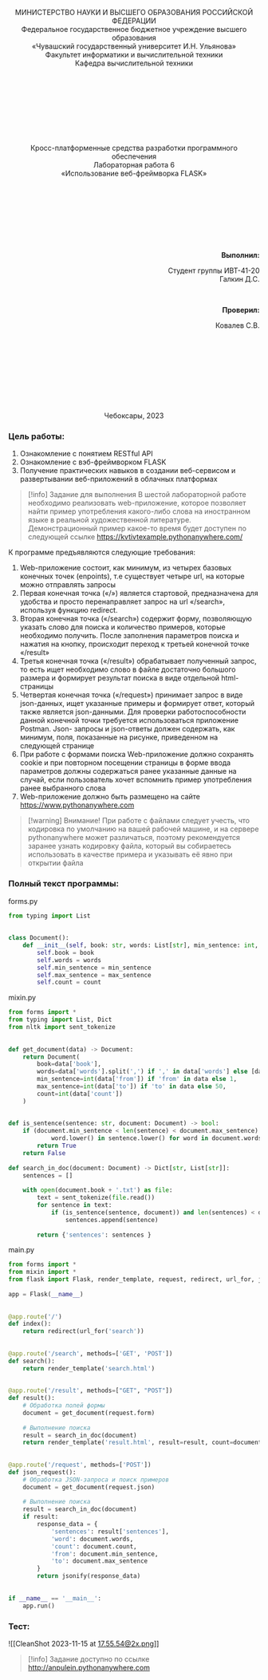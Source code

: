 <div>
<p align="center" style="font-size=14pt; font-weight: bolder;">МИНИСТЕРСТВО НАУКИ И ВЫСШЕГО ОБРАЗОВАНИЯ РОССИЙСКОЙ ФЕДЕРАЦИИ
<br>
Федеральное государственное бюджетное учреждение высшего образования
<br>
«Чувашский государственный университет И.Н. Ульянова»
<br>
Факультет информатики и вычислительной техники 
<br>
Кафедра вычислительной техники
<br> <br> <br> <br> <br> <br> <br><br> <br> <br>
Кросс-платформенные средства разработки программного обеспечения
<br>
Лабораторная работа 6
<br>
«Использование веб-фреймворка FLASK»
</p>

<br> <br> <br> <br><br> <br><br>

<span>
<p align="right" style="font-size=14pt; font-weight: bolder;">Выполнил:</p>
<p align="right" style="font-size=14pt;">Студент группы ИВТ-41-20 <br>
Галкин Д.С.
</p>
</span> <br>

<span>
<p align="right" style="font-size=14pt; font-weight: bolder;">Проверил:</p>
<p align="right" style="font-size=14pt;">Ковалев С.B.</p>
</span>

<br> <br>
<br> <br>
<br> <br>
<br> <br>
<p align="center" style="font-size=10pt;">Чебоксары, 2023</p>
<div style="page-break-after:always;  visibility:hidden"></div>
</div>

### Цель работы:

1. Ознакомление с понятием RESTful API
2. Ознакомление с вэб-фреймворком FLASK
3. Получение практических навыков в создании веб-сервисом и развертывании веб-приложений в облачных платформах

> [!info] Задание для выполнения
> В шестой лабораторной работе необходимо реализовать web-приложение, которое позволяет найти пример употребления какого-либо слова на иностранном языке в реальной художественной литературе. Демонстрационный пример какое-то время будет доступен по следующей ссылке
> https://kvtivtexample.pythonanywhere.com/

К программе предъявляются следующие требования:
1. Web-приложение состоит, как минимум, из четырех базовых конечных точек (enpoints), т.е существует четыре url, на которые можно отправлять запросы
2. Первая конечная точка («/») является стартовой, предназначена для удобства и просто перенаправляет запрос на url «/search», используя функцию redirect.
3. Вторая конечная точка («/search») содержит форму, позволяющую указать слово для поиска и количество примеров, которые необходимо получить. После заполнения параметров поиска и нажатия на кнопку, происходит переход к третьей конечной точке «/result»
4. Третья конечная точка («/result») обрабатывает полученный запрос, то есть ищет необходимо слово в файле достаточно большого размера и формирует результат поиска в виде отдельной html-страницы
5. Четвертая конечная точка («/request») принимает запрос в виде json-данных, ищет указанные примеры и формирует ответ, который также является json-данными. Для проверки работоспособности данной конечной точки требуется использоваться приложение Postman. Json- запросы и json-ответы должен содержать, как минимум, поля, показанные на рисунке, приведенном на следующей странице
6. При работе с формами поиска Web-приложение должно сохранять cookie и при повторном посещении страницы в форме ввода параметров должны содержаться ранее указанные данные на случай, если пользователь хочет вспомнить пример употребления ранее выбранного слова
7. Web-приложение должно быть размещено на сайте https://www.pythonanywhere.com
<div style="page-break-after:always;  visibility:hidden"></div>

> [!warning] Внимание!
>При работе с файлами следует учесть, что кодировка по умолчанию на вашей рабочей машине, и на сервере pythonanywhere может различаться, поэтому рекомендуется заранее узнать кодировку файла, который вы собираетесь использовать в качестве примера и указывать её явно при открытии файла
### Полный текст программы:
forms.py
```python
from typing import List  
  
  
class Document():  
    def __init__(self, book: str, words: List[str], min_sentence: int, max_sentence: int, count: int):  
        self.book = book  
        self.words = words  
        self.min_sentence = min_sentence  
        self.max_sentence = max_sentence  
        self.count = count
```

<div style="page-break-after:always;  visibility:hidden"></div>

mixin.py
```python
from forms import *  
from typing import List, Dict  
from nltk import sent_tokenize  
  
  
def get_document(data) -> Document:  
    return Document(  
        book=data['book'],  
        words=data['words'].split(',') if ',' in data['words'] else [data['words']],  
        min_sentence=int(data['from']) if 'from' in data else 1,  
        max_sentence=int(data['to']) if 'to' in data else 50,  
        count=int(data['count'])  
    )  
  
  
def is_sentence(sentence: str, document: Document) -> bool:  
    if (document.min_sentence < len(sentence) < document.max_sentence) and all(  
            word.lower() in sentence.lower() for word in document.words):  
        return True  
    return False  
  
def search_in_doc(document: Document) -> Dict[str, List[str]]:  
    sentences = []  
  
    with open(document.book + '.txt') as file:  
        text = sent_tokenize(file.read())  
        for sentence in text:  
            if (is_sentence(sentence, document)) and len(sentences) < document.count:  
                sentences.append(sentence)  
  
        return {'sentences': sentences }
```

<div style="page-break-after:always;  visibility:hidden"></div>

main.py
```python
from forms import *  
from mixin import *  
from flask import Flask, render_template, request, redirect, url_for, jsonify  
  
app = Flask(__name__)  
  
  
@app.route('/')  
def index():  
    return redirect(url_for('search'))  
  
  
@app.route('/search', methods=['GET', 'POST'])  
def search():  
    return render_template('search.html')  
  
  
@app.route('/result', methods=["GET", "POST"])  
def result():  
    # Обработка полей формы  
    document = get_document(request.form)  
  
    # Выполнение поиска  
    result = search_in_doc(document)  
    return render_template('result.html', result=result, count=document.count)  
  
  
@app.route('/request', methods=['POST'])  
def json_request():  
    # Обработка JSON-запроса и поиск примеров  
    document = get_document(request.json)  
  
    # Выполнение поиска  
    result = search_in_doc(document)  
    if result:  
        response_data = {  
            'sentences': result['sentences'],  
            'word': document.words,  
            'count': document.count,  
            'from': document.min_sentence,  
            'to': document.max_sentence  
        }  
        return jsonify(response_data)  
  
  
if __name__ == '__main__':  
    app.run()
```

<div style="page-break-after:always;  visibility:hidden"></div>

### Тест:

![[CleanShot 2023-11-15 at 17.55.54@2x.png]]


> [!info] Задание доступно по ссылке
> http://anpulein.pythonanywhere.com